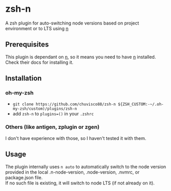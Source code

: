 # zsh-n

A zsh plugin for auto-switching node versions based on project environment or to LTS using [n](https://github.com/tj/n)

## Prerequisites

This plugin is dependant on [n](https://github.com/tj/n), so it means you need to have [n](https://github.com/tj/n) installed.  
Check their docs for installing it.

## Installation

### oh-my-zsh

- `git clone https://github.com/chuvisco88/zsh-n ${ZSH_CUSTOM:-~/.oh-my-zsh/custom)/plugins/zsh-n`
- add `zsh-n` to `plugins=()` in your `.zshrc`

### Others (like antigen, zplugin or zgen)

I don't have experience with those, so I haven't tested it with them.

## Usage

The plugin internally uses `n auto` to automatically switch to the node version provided in the local .n-node-version, .node-version, .nvmrc, or package.json file.  
If no such file is existing, it will switch to node LTS (if not already on it).
